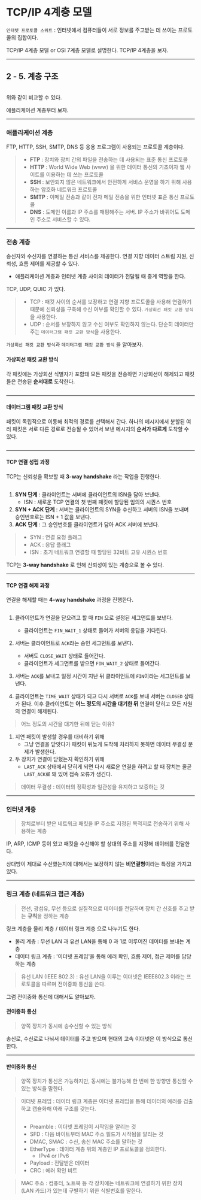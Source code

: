 <h1 id="tcpip-4계층-모델">TCP/IP 4계층 모델</h1>
<p><code>인터텟 프로토콜 스위트</code> : 인터넷에서 컴퓨터들이 서로 정보를 주고받는 데 쓰이는 프로토콜의 집합이다.</p>
<p>TCP/IP 4계층 모델 or OSI 7계층 모델로 설명한다. TCP/IP 4계층을 보자.</p>
<hr />
<h2 id="2---5-계층-구조">2 - 5. 계층 구조</h2>
<p><img alt="" src="https://velog.velcdn.com/images/jojehuni_9759/post/753e6288-3576-4751-9843-2b8433bb30ff/image.png" /></p>
<p>위와 같이 비교할 수 있다.</p>
<p>애플리케이션 계층부터 보자.</p>
<hr />
<h3 id="애플리케이션-계층">애플리케이션 계층</h3>
<p>FTP, HTTP, SSH, SMTP, DNS 등 응용 프로그램이 사용되는 프로토콜 계층이다.</p>
<blockquote>
<ul>
<li><strong>FTP</strong> : 장치와 장치 간의 파일을 전송하는 데 사용되는 표준 통신 프로토콜</li>
<li><strong>HTTP</strong> : World Wide Web (www) 을 위한 데이터 통신의 기초이자 웹 사이트를 이용하는 데 쓰는 프로토콜</li>
<li><strong>SSH</strong> : 보안되지 않은 네트워크에서 안전하게 서비스 운영을 하기 위해 사용하는 암호화 네트워크 프로토콜</li>
<li><strong>SMTP</strong> : 이메일 전송과 같이 전자 메일 전송을 위한 인터넷 표준 통신 프로토콜</li>
<li><strong>DNS</strong> : 도메인 이름과 IP 주소를 매핑해주는 서버. IP 주소가 바뀌어도 도메인 주소로 서비스할 수 있다.</li>
</ul>
</blockquote>
<hr />
<h3 id="전송-계층">전송 계층</h3>
<p>송신자와 수신자를 연결하는 통신 서비스를 제공한다.
연결 지향 데이터 스트림 지원, 신뢰성, 흐름 제어를 제공할 수 있다.</p>
<ul>
<li>애플리케이션 계층과 인터넷 계층 사이의 데이터가 전달될 때 중계 역할을 한다.</li>
</ul>
<p>TCP, UDP, QUIC 가 있다.</p>
<blockquote>
<ul>
<li>TCP : 패킷 사이의 순서를 보장하고 연결 지향 프로토콜을 사용해 연결하기 때문에 신뢰성을 구축해 수신 여부를 확인할 수 있다. <code>가상회선 패킷 교환 방식</code>을 사용한다.</li>
<li>UDP : 순서를 보장하지 않고 수신 여부도 확인하지 않는다. 단순히 데이터만 주는 <code>데이터그램 패킷 교환 방식</code>을 사용한다.</li>
</ul>
</blockquote>
<p><code>가상회선 패킷 교환 방식</code>과 <code>데이터그램 패킷 교환 방식</code> 을 알아보자.</p>
<h4 id="가상회선-패킷-교환-방식">가상회선 패킷 교환 방식</h4>
<p>각 패킷에는 가상회선 식별자가 포함돼 모든 패킷을 전송하면 가상회선이 해제되고 패킷들은 전송된 <strong>순서대로</strong> 도착한다.</p>
<p><img alt="" src="https://velog.velcdn.com/images/jojehuni_9759/post/b62f09c1-d32b-4180-8431-ffa9f23c1fcd/image.png" /></p>
<hr />
<h4 id="데이터그램-패킷-교환-방식">데이터그램 패킷 교환 방식</h4>
<p>패킷이 독립적으로 이동해 최적의 경로를 선택해서 간다.
하나의 메시지에서 분할된 여러 패킷은 서로 다른 경로로 전송될 수 있어서 보낸 메시지의 <strong>순서가 다르게</strong> 도착할 수 있다.</p>
<p><img alt="" src="https://velog.velcdn.com/images/jojehuni_9759/post/87fb2be9-f45f-4096-ad33-e14455e227c3/image.png" /></p>
<hr />
<h4 id="tcp-연결-성립-과정">TCP 연결 성립 과정</h4>
<p>TCP는 신뢰성을 확보할 때 <strong>3-way handshake</strong> 라는 작업을 진행한다.</p>
<p><img alt="" src="https://velog.velcdn.com/images/jojehuni_9759/post/e51b3ce1-04ed-4ffa-990b-f64414034712/image.png" /></p>
<ol>
<li><strong>SYN 단계</strong> : 클라이언트는 서버에 클라이언트의 ISN을 담아 보낸다.<ul>
<li>ISN : 새로운 TCP 연결의 첫 번째 패킷에 할당된 임의의 시퀀스 번호</li>
</ul>
</li>
<li><strong>SYN + ACK 단계</strong> : 서버는 클라이언트의 SYN을 수신하고 서버의 ISN을 보내며 승인번호로는 ISN + 1 값을 보낸다.</li>
<li><strong>ACK 단계</strong> : 그 승인번호를 클라이언트가 담아 ACK 서버에 보낸다.</li>
</ol>
<blockquote>
<ul>
<li>SYN : 연결 요청 플래그</li>
<li>ACK : 응답 플래그</li>
<li>ISN : 초기 네트워크 연결할 때 할당된 32비트 고유 시퀀스 번호</li>
</ul>
</blockquote>
<p>TCP는 <strong>3-way handshake</strong> 로 인해 신뢰성이 있는 계층으로 볼 수 있다.</p>
<hr />
<h4 id="tcp-연결-해제-과정">TCP 연결 해제 과정</h4>
<p>연결을 해제할 때는 <strong>4-way handshake</strong> 과정을 진행한다.</p>
<p><img alt="" src="https://velog.velcdn.com/images/jojehuni_9759/post/97d02436-d0f6-4351-b95d-1e7c7fefc978/image.png" /></p>
<ol>
<li><p>클라이언트가 연결을 닫으려고 할 때 <code>FIN</code> 으로 설정된 세그먼트를 보낸다.</p>
<ul>
<li>클라이언트는 <code>FIN_WAIT_1</code> 상태로 들어가 서버의 응답을 기다린다.</li>
</ul>
</li>
<li><p>서버는 클라이언트로 <code>ACK</code>라는 승인 세그먼트를 보낸다.</p>
<ul>
<li>서버도 <code>CLOSE_WAIT</code> 상태로 들어간다.</li>
<li>클라이언트가 세그먼트를 받으면 <code>FIN_WAIT_2</code> 상태로 들어간다.</li>
</ul>
</li>
<li><p>서버는 <code>ACK</code>를 보내고 일정 시간이 지난 뒤 클라이언트에 <code>FIN</code>이라는 세그먼트를 보낸다.</p>
</li>
<li><p>클라이언트는 <code>TIME_WAIT</code> 상태가 되고 다시 서버로 <code>ACK</code>를 보내 서버는 <code>CLOSED</code> 상태가 된다.
이후 클라이언트는 <strong>어느 정도의 시간을 대기한 뒤</strong> 연결이 닫히고 모든 자원의 연결이 해제된다.</p>
</li>
</ol>
<blockquote>
<p>어느 정도의 시간을 대기한 뒤에 닫는 이유?</p>
</blockquote>
<ol>
<li>지연 패킷이 발생할 경우를 대비하기 위해<ul>
<li>그냥 연결을 닫앗다가 패킷이 뒤늦게 도착해 처리하지 못하면 데이터 무결성 문제가 발생한다.</li>
</ul>
</li>
<li>두 장치가 연결이 닫혔는지 확인하기 위해<ul>
<li><code>LAST_ACK</code> 상태에서 닫히게 되면 다시 새로운 연결을 하려고 할 때 장치는 줄곧 <code>LAST_ACK</code>로 돼 있어 접속 오류가 생긴다.</li>
</ul>
</li>
</ol>
<blockquote>
<p>데이터 무결성 : 데이터의 정확성과 일관성을 유지하고 보증하는 것</p>
</blockquote>
<hr />
<h3 id="인터넷-계층">인터넷 계층</h3>
<blockquote>
<p>장치로부터 받은 네트워크 패킷을 IP 주소로 지정된 목적지로 전송하기 위해 사용하는 계층</p>
</blockquote>
<p>IP, ARP, ICMP 등이 있고 패킷을 수신해야 할 상대의 주소를 지정해 데이터를 전달한다.</p>
<p>상대방이 제대로 수신했는지에 대해서는 보장하지 않는 <strong>비연결형</strong>이라는 특징을 가지고 있다.</p>
<hr />
<h3 id="링크-계층-네트워크-접근-계층">링크 계층 (네트워크 접근 계층)</h3>
<blockquote>
<p>전선, 광섬유, 무선 등으로 실질적으로 데이터를 전달하며 장치 간 신호를 주고 받는 <strong>규칙</strong>을 정하는 계층</p>
</blockquote>
<p>링크 계층을 물리 계층 / 데이터 링크 계층 으로 나누기도 한다.</p>
<ul>
<li>물리 계층 : 무선 LAN 과 유선 LAN을 통해 0 과 1로 이루어진 데이터를 보내는 계층</li>
<li>데이터 링크 계층 : '이더넷 프레임'을 통해 에러 확인, 흐름 제어, 접근 제어를 담당하는 계층</li>
</ul>
<blockquote>
<p>유선 LAN (IEEE 802.3) : 유선 LAN을 이루는 이더넷은 IEEE802.3 이라는 프로토콜을 따르며 전이중화 통신을 쓴다.</p>
</blockquote>
<p>그럼 전이중화 통신에 대해서도 알아보자.</p>
<h4 id="전이중화-통신">전이중화 통신</h4>
<blockquote>
<p>양쪽 장치가 동시에 송수신할 수 있는 방식</p>
</blockquote>
<p>송신로, 수신로로 나눠서 데이터를 주고 받으며 현대의 고속 이더넷은 이 방식으로 통신한다.</p>
<hr />
<h4 id="반이중화-통신">반이중화 통신</h4>
<blockquote>
<p>양쪽 장치가 통신은 가능하지만, 동시에는 불가능해 한 번에 한 방향만 통신할 수 있는 방식을 말한다.</p>
</blockquote>
<blockquote>
<p>이더넷 프레임 : 데이터 링크 계층은 이더넷 프레임을 통해 데이터의 에러를 검출하고 캡슐화해 아래 구조를 갖는다.</p>
<p><img alt="" src="https://velog.velcdn.com/images/jojehuni_9759/post/930528da-2c45-42b3-a0f6-736c1e68545d/image.png" /></p>
<ul>
<li>Preamble : 이더넷 프레임이 시작임을 알리는 것</li>
<li>SFD : 다음 바이트부터 MAC 주소 필드가 시작됨을 알리는 것</li>
<li>DMAC, SMAC : 수신, 송신 MAC 주소를 말하는 것</li>
<li>EtherType : 데이터 계층 위의 계층인 IP 프로토콜을 정의한다.<ul>
<li>IPv4 or IPv6</li>
</ul>
</li>
<li>Payload : 전달받은 데이터</li>
<li>CRC : 에러 확인 비트</li>
</ul>
</blockquote>
<blockquote>
<p>MAC 주소 : 컴퓨터, 노트북 등 각 장치에는 네트워크에 연결하기 위한 장치 (LAN 카드)가 있는데 구별하기 위한 식별번호를 말한다.</p>
</blockquote>